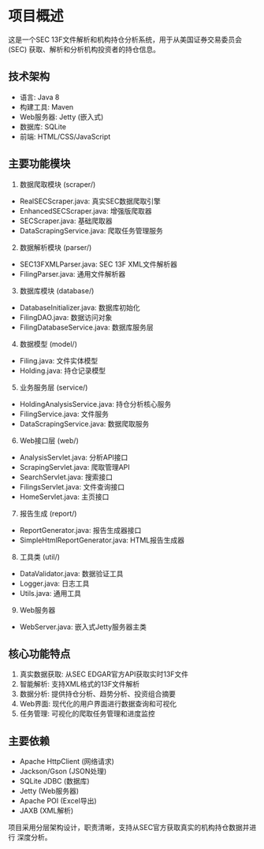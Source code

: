 # 项目概述

  这是一个SEC 13F文件解析和机构持仓分析系统，用于从美国证券交易委员会(SEC)
  获取、解析和分析机构投资者的持仓信息。

  ## 技术架构

  - 语言: Java 8
  - 构建工具: Maven
  - Web服务器: Jetty (嵌入式)
  - 数据库: SQLite
  - 前端: HTML/CSS/JavaScript

  ## 主要功能模块

  1. 数据爬取模块 (scraper/)

  - RealSECScraper.java: 真实SEC数据爬取引擎
  - EnhancedSECScraper.java: 增强版爬取器
  - SECScraper.java: 基础爬取器
  - DataScrapingService.java: 爬取任务管理服务

  2. 数据解析模块 (parser/)

  - SEC13FXMLParser.java: SEC 13F XML文件解析器
  - FilingParser.java: 通用文件解析器

  3. 数据库模块 (database/)

  - DatabaseInitializer.java: 数据库初始化
  - FilingDAO.java: 数据访问对象
  - FilingDatabaseService.java: 数据库服务层

  4. 数据模型 (model/)

  - Filing.java: 文件实体模型
  - Holding.java: 持仓记录模型

  5. 业务服务层 (service/)

  - HoldingAnalysisService.java: 持仓分析核心服务
  - FilingService.java: 文件服务
  - DataScrapingService.java: 数据爬取服务

  6. Web接口层 (web/)

  - AnalysisServlet.java: 分析API接口
  - ScrapingServlet.java: 爬取管理API
  - SearchServlet.java: 搜索接口
  - FilingsServlet.java: 文件查询接口
  - HomeServlet.java: 主页接口

  7. 报告生成 (report/)

  - ReportGenerator.java: 报告生成器接口
  - SimpleHtmlReportGenerator.java: HTML报告生成器

  8. 工具类 (util/)

  - DataValidator.java: 数据验证工具
  - Logger.java: 日志工具
  - Utils.java: 通用工具

  9. Web服务器

  - WebServer.java: 嵌入式Jetty服务器主类

  ## 核心功能特点

  1. 真实数据获取: 从SEC EDGAR官方API获取实时13F文件
  2. 智能解析: 支持XML格式的13F文件解析
  3. 数据分析: 提供持仓分析、趋势分析、投资组合摘要
  4. Web界面: 现代化的用户界面进行数据查询和可视化
  5. 任务管理: 可视化的爬取任务管理和进度监控

  ## 主要依赖

  - Apache HttpClient (网络请求)
  - Jackson/Gson (JSON处理)
  - SQLite JDBC (数据库)
  - Jetty (Web服务器)
  - Apache POI (Excel导出)
  - JAXB (XML解析)

  项目采用分层架构设计，职责清晰，支持从SEC官方获取真实的机构持仓数据并进行
  深度分析。